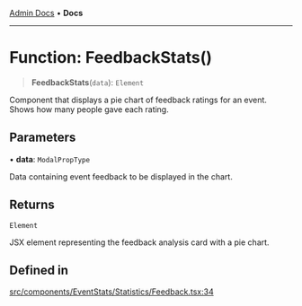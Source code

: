 [Admin Docs](/) • **Docs**

***

# Function: FeedbackStats()

> **FeedbackStats**(`data`): `Element`

Component that displays a pie chart of feedback ratings for an event.
Shows how many people gave each rating.

## Parameters

• **data**: `ModalPropType`

Data containing event feedback to be displayed in the chart.

## Returns

`Element`

JSX element representing the feedback analysis card with a pie chart.

## Defined in

[src/components/EventStats/Statistics/Feedback.tsx:34](https://github.com/PalisadoesFoundation/talawa-admin/blob/main/src/components/EventStats/Statistics/Feedback.tsx#L34)
